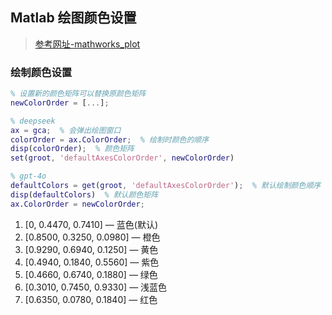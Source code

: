 ## Matlab 绘图颜色设置

> [参考网址-mathworks_plot](https://ww2.mathworks.cn/help/matlab/ref/plot.html)

### 绘制颜色设置

```matlab
% 设置新的颜色矩阵可以替换原颜色矩阵
newColorOrder = [...];

% deepseek
ax = gca;  % 会弹出绘图窗口
colorOrder = ax.ColorOrder;  % 绘制时颜色的顺序
disp(colorOrder);  % 颜色矩阵
set(groot, 'defaultAxesColorOrder', newColorOrder)

% gpt-4o
defaultColors = get(groot, 'defaultAxesColorOrder');  % 默认绘制颜色顺序
disp(defaultColors)  % 默认颜色矩阵
ax.ColorOrder = newColorOrder;
```

1. [0, 0.4470, 0.7410] — 蓝色(默认) 
2. [0.8500, 0.3250, 0.0980] — 橙色
3. [0.9290, 0.6940, 0.1250] — 黄色
4. [0.4940, 0.1840, 0.5560] — 紫色
5. [0.4660, 0.6740, 0.1880] — 绿色
6. [0.3010, 0.7450, 0.9330] — 浅蓝色
7. [0.6350, 0.0780, 0.1840] — 红色